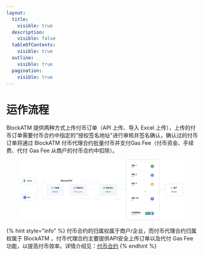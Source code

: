 ```yaml
---
layout:
  title:
    visible: true
  description:
    visible: false
  tableOfContents:
    visible: true
  outline:
    visible: true
  pagination:
    visible: true
---
```


# 运作流程

BlockATM 提供两种方式上传付币订单（API 上传、导入 Excel 上传），上传的付币订单需要付币合约中指定的"授权签名地址"进行审核并签名确认，确认过的付币订单将通过 BlockATM 付币代理合约批量付币并支付Gas Fee（付币资金、手续费、代付 Gas Fee 从商户的付币合约中扣除）。

<figure><img src="../.gitbook/assets/简体中文 (2).jpg" alt=""><figcaption></figcaption></figure>

{% hint style="info" %}
付币合约的归属权属于商户/企业，而付币代理合约归属权属于 BlockATM ，付币代理合约主要提供API安全上传订单以及代付 Gas Fee 功能，以提高付币效率。详情介绍见：[付币合约](fu-bi-zhi-neng-he-yue.md)
{% endhint %}


